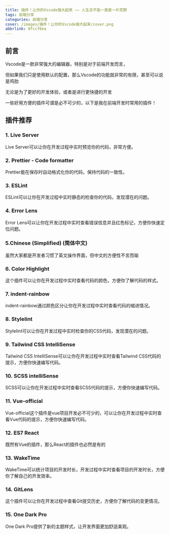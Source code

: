 ```yaml
---
title: 插件！让你的Vscode强大起来 —— 人生总不能一直是一片荒野
tags: 前端分享
categories: 前端分享
cover: /images/插件！让你的Vscode强大起来/cover.png
abbrlink: 8fccf6ea
---
```


## 前言

Vscode是一款非常强大的编辑器，特别是对于前端开发而言，

但如果我们只是使用默认的配置，那么Vscode的功能就非常的有限，甚至可以说是鸡肋

无论是为了更好的开发体验，或者是进行更快捷的开发

一些好用方便的插件可谓是必不可少的，以下是我在前端开发时常用的插件！

## 插件推荐

### 1. Live Server

Live Server可以让你在开发过程中实时预览你的代码，非常方便。

### 2. Prettier - Code formatter

Prettier能在保存时自动格式化你的代码，保持代码的一致性。

### 3. ESLint

ESLint可以让你在开发过程中实时静态的检查你的代码，发现潜在的问题。

### 4. Error Lens

Error Lens可以让你在开发过程中实时查看错误信息并且红色标记，方便你快速定位问题。

### 5.Chinese (Simplified) (简体中文) 

虽然大家都是开发者习惯了英文操作界面，但中文的方便性不言而喻

### 6. Color Highlight

这个插件可以让你在开发过程中实时查看代码的颜色，方便你了解代码的样式。

### 7. indent-rainbow

indent-rainbow通过颜色区分让你在开发过程中实时查看代码的缩进情况。


### 8. Stylelint

Stylelint可以让你在开发过程中实时检查你的CSS代码，发现潜在的问题。

### 9. Tailwind CSS IntelliSense

Tailwind CSS IntelliSense可以让你在开发过程中实时查看Tailwind CSS代码的提示，方便你快速编写代码。

### 10. SCSS intelliSense

SCSS可以让你在开发过程中实时查看SCSS代码的提示，方便你快速编写代码。

### 11. Vue-official

Vue-official这个插件是vue项目开发必不可少的，可以让你在开发过程中实时查看Vue代码的提示，方便你快速编写代码。

### 12. ES7 React

既然有Vue的插件，那么React的插件也必然是有的

### 13. WakeTime

WakeTime可以统计项目的开发时长，开发过程中实时查看项目的开发时长，方便你了解自己的开发效率。

### 14. GitLens

这个插件可以让你在开发过程中查看Git提交历史，方便你了解代码的变更情况。

### 15. One Dark Pro

One Dark Pro提供了新的主题样式，让开发界面更加舒适美观。

